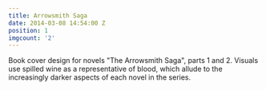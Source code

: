 ```yaml
---
title: Arrowsmith Saga
date: 2014-03-08 14:54:00 Z
position: 1
imgcount: '2'
---
```


Book cover design for novels "The Arrowsmith Saga", parts 1 and 2. Visuals use spilled wine as a representative of blood, which allude to the increasingly darker aspects of each novel in the series.

